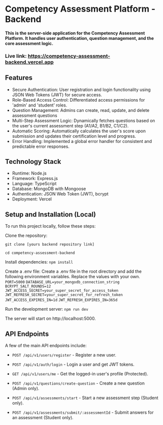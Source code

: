 # Competency Assessment Platform - Backend

#### This is the server-side application for the Competency Assessment Platform. It handles user authentication, question management, and the core assessment logic.

### Live link: https://competency-assessment-backend.vercel.app

## Features

- Secure Authentication: User registration and login functionality using JSON Web Tokens (JWT) for secure access.
- Role-Based Access Control: Differentiated access permissions for 'admin' and 'student' roles.
- Question Management: Admins can create, read, update, and delete assessment questions
- Multi-Step Assessment Logic: Dynamically fetches questions based on the user's current assessment step (A1/A2, B1/B2, C1/C2).
- Automatic Scoring: Automatically calculates the user's score upon submission and updates their certification level and progress.
- Error Handling: Implemented a global error handler for consistent and predictable error responses.

## Technology Stack

- Runtime: Node.js
- Framework: Express.js
- Language: TypeScript
- Database: MongoDB with Mongoose
- Authentication: JSON Web Token (JWT), bcrypt
- Deployment: Vercel

## Setup and Installation (Local)

To run this project locally, follow these steps:

Clone the repository:

`git clone [yours backend repository link]`

`cd competency-assessment-backend`

Install dependencies:
`npm install`

Create a .env file:
Create a .env file in the root directory and add the following environment variables. Replace the values with your own.
`PORT=5000`
`DATABASE_URL=your_mongodb_connection_string`
`BCRYPT_SALT_ROUNDS=12`
`JWT_ACCESS_SECRET=your_super_secret_for_access_token`
`JWT_REFRESH_SECRET=your_super_secret_for_refresh_token`
`JWT_ACCESS_EXPIRES_IN=1d`
`JWT_REFRESH_EXPIRES_IN=365d`

Run the development server:
`npm run dev`

The server will start on http://localhost:5000.

## API Endpoints

A few of the main API endpoints include:

- `POST /api/v1/users/register` - Register a new user.

- `POST /api/v1/auth/login` - Login a user and get JWT tokens.

- `GET /api/v1/users/me` - Get the logged-in user's profile (Protected).

- `POST /api/v1/questions/create-question` - Create a new question (Admin only).

- `POST /api/v1/assessments/start` - Start a new assessment step (Student only).

- `POST /api/v1/assessments/submit/:assessmentId` - Submit answers for an assessment (Student only).
